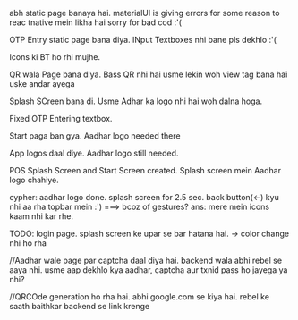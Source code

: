 abh static page banaya hai.
materialUI is giving errors for some reason to reac tnative mein likha hai
sorry for bad cod :'(

OTP Entry static page bana diya. INput Textboxes nhi bane pls dekhlo :'(

Icons ki BT ho rhi mujhe.

QR wala Page bana diya. Bass QR nhi hai usme lekin woh view tag bana hai uske andar ayega

Splash SCreen bana di. Usme Adhar ka logo nhi hai woh dalna hoga.

Fixed OTP Entering textbox.

Start paga ban gya. Aadhar logo needed there

App logos daal diye. Aadhar logo still needed.

POS Splash Screen and Start Screen created. Splash screen mein Aadhar logo chahiye.


cypher: 
aadhar logo done.
splash screen for 2.5 sec. 
back button(<-) kyu nhi aa rha topbar mein :') ===> bcoz of gestures?
ans: mere mein icons kaam nhi kar rhe.

TODO:
login page.
splash screen ke upar se bar hatana hai. -> color change nhi ho rha


//Aadhar wale page par captcha daal diya hai. backend wala abhi rebel se aaya nhi. usme aap dekhlo kya aadhar, captcha aur txnid pass ho jayega ya nhi?

//QRCOde generation ho rha hai. abhi google.com se kiya hai. rebel ke saath baithkar backend se link krenge